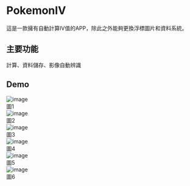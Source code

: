 # PokemonIV
這是一款擁有自動計算IV值的APP，除此之外能夠更換浮標圖片和資料系統。

## 主要功能
計算、資料儲存、影像自動辨識

## Demo
![image](https://github.com/kevin840307/PokemonIV/blob/master/Demo/1.jpg)<br>
圖1<br>
![image](https://github.com/kevin840307/PokemonIV/blob/master/Demo/2.jpg)<br>
圖2<br>
![image](https://github.com/kevin840307/PokemonIV/blob/master/Demo/3.jpg)<br>
圖3<br>
![image](https://github.com/kevin840307/PokemonIV/blob/master/Demo/4.jpg)<br>
圖4<br>
![image](https://github.com/kevin840307/PokemonIV/blob/master/Demo/5.jpg)<br>
圖5<br>
![image](https://github.com/kevin840307/PokemonIV/blob/master/Demo/6.jpg)<br>
圖6<br>

